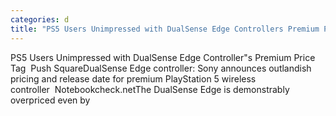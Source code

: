 ```yaml
---
categories: d
title: "PS5 Users Unimpressed with DualSense Edge Controllers Premium Price Tag  Push Square"
---
```

PS5 Users Unimpressed with DualSense Edge Controller"s Premium Price Tag&nbsp;&nbsp;Push SquareDualSense Edge controller: Sony announces outlandish pricing and release date for premium PlayStation 5 wireless controller&nbsp;&nbsp;Notebookcheck.netThe DualSense Edge is demonstrably overpriced even by